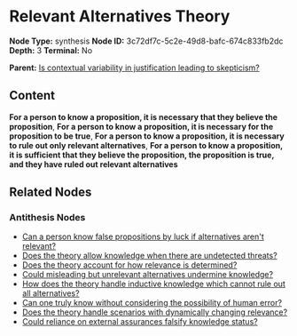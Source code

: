 # Relevant Alternatives Theory

**Node Type:** synthesis
**Node ID:** 3c72df7c-5c2e-49d8-bafc-674c833fb2dc
**Depth:** 3
**Terminal:** No

**Parent:** [Is contextual variability in justification leading to skepticism?](is-contextual-variability-in-justification-leading-to-skepticism-antithesis-cdf4ebac-2209-4dcc-807d-0ac4febb33f0.md)

## Content

**For a person to know a proposition, it is necessary that they believe the proposition**, **For a person to know a proposition, it is necessary for the proposition to be true**, **For a person to know a proposition, it is necessary to rule out only relevant alternatives**, **For a person to know a proposition, it is sufficient that they believe the proposition, the proposition is true, and they have ruled out relevant alternatives**

## Related Nodes

### Antithesis Nodes

- [Can a person know false propositions by luck if alternatives aren't relevant?](can-a-person-know-false-propositions-by-luck-if-alternatives-arent-relevant-antithesis-7f204673-1578-4bbd-83f0-4d4daf379c57.md)
- [Does the theory allow knowledge when there are undetected threats?](does-the-theory-allow-knowledge-when-there-are-undetected-threats-antithesis-9f60af2b-b7d6-483b-a36a-2b74a52bffbc.md)
- [Does the theory account for how relevance is determined?](does-the-theory-account-for-how-relevance-is-determined-antithesis-11a4d8d3-577c-4c5a-8e1b-8328c0795a9c.md)
- [Could misleading but unrelevant alternatives undermine knowledge?](could-misleading-but-unrelevant-alternatives-undermine-knowledge-antithesis-6d0969b4-e84f-47ff-935c-8a219d3d7bf7.md)
- [How does the theory handle inductive knowledge which cannot rule out all alternatives?](how-does-the-theory-handle-inductive-knowledge-which-cannot-rule-out-all-alternatives-antithesis-2a6d1df7-1e3b-4ee3-9179-2e03479e5158.md)
- [Can one truly know without considering the possibility of human error?](can-one-truly-know-without-considering-the-possibility-of-human-error-antithesis-bb24fa8c-33b2-4a10-a6de-e76d4c26a0e0.md)
- [Does the theory handle scenarios with dynamically changing relevance?](does-the-theory-handle-scenarios-with-dynamically-changing-relevance-antithesis-2e6b1a37-6b37-4664-b67d-3cd09ee8d421.md)
- [Could reliance on external assurances falsify knowledge status?](could-reliance-on-external-assurances-falsify-knowledge-status-antithesis-8e434d1f-6586-4178-b39f-b472d8942f41.md)
